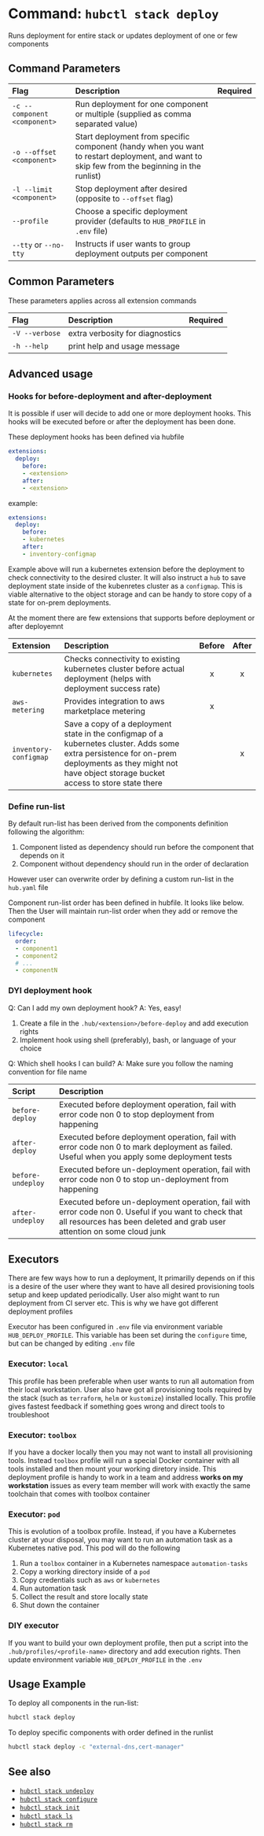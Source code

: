 # Command: `hubctl stack deploy`

Runs deployment for entire stack or updates deployment of one or few components

## Command Parameters

| Flag   | Description | Required
| :-------- | :-------- | :-: |
| `-c --component <component>` | Run deployment for one  component or multiple (supplied as comma separated value) | |
| `-o --offset <component>` | Start deployment from specific component (handy when you want to restart deployment, and want to skip few from the beginning in the runlist) | |
| `-l --limit <component>` | Stop deployment after desired (opposite to `--offset` flag) | |
| `--profile` | Choose a specific deployment provider (defaults to `HUB_PROFILE` in `.env` file) | |
| `--tty` or `--no-tty` | Instructs if user wants to group deployment outputs per component | |

## Common Parameters

These parameters applies across all extension commands

| Flag   | Description | Required
| :-------- | :-------- | :-: |
| `-V --verbose` | extra verbosity for diagnostics | |
| `-h --help` | print help and usage message | |

## Advanced usage

### Hooks for before-deployment and after-deployment

It is possible if user will decide to add one or more deployment hooks. This hooks will be executed before or after the deployment has been done.

These deployment hooks has been defined via hubfile

```yaml
extensions:
  deploy:
    before:
    - <extension>
    after:
    - <extension>
```

example:

```yaml
extensions:
  deploy:
    before:
    - kubernetes
    after:
    - inventory-configmap
```

Example above will run a kubernetes extension before the deployment to check connectivity to the desired cluster. It will also instruct a `hub` to save deployment state inside of the kubenretes cluster as a `configmap`. This is viable alternative to the object storage and can be handy to store copy of a state for on-prem deployments.

At the moment there are few extensions that supports before deployment or after deployemnt

| Extension  | Description | Before | After |
| :-------- | :-------- | :-: | :-: |
| `kubernetes` | Checks connectivity to existing kubernetes cluster before actual deployment (helps with deployment success rate) | x | x |
| `aws-metering` | Provides integration to aws marketplace metering | x | |
| `inventory-configmap` | Save a copy of a deployment state in the configmap of a kubernetes cluster. Adds some extra persistence for on-prem deployments as they might not have object storage bucket access to store state there | | x |

### Define run-list

By default run-list has been derived from the components definition following the algorithm:

1. Component listed as dependency should run before the component that depends on it
2. Component without dependency should run in the order of declaration

However user can overwrite order by defining a custom run-list in the `hub.yaml` file

Component run-list order has been defined in hubfile. It looks like below.  Then the User will maintain run-list order when they add or remove the component

```yaml
lifecycle:
  order:
  - component1
  - component2
  # ...
  - componentN
```

### DYI deployment hook

Q: Can I add my own deployment hook?
A: Yes, easy!

1. Create a file in the `.hub/<extension>/before-deploy` and add execution rights
2. Implement hook using shell (preferably), bash, or language of your choice

Q: Which shell hooks I can build?
A: Make sure you follow the naming convention for file name

| Script | Description |
| :-------- | :-------- |
| `before-deploy` | Executed before deployment operation, fail with error code non 0 to stop deployment from happening |
| `after-deploy` | Executed before deployment operation, fail with error code non 0 to mark deployment as failed. Useful when you apply some deployment tests |
| `before-undeploy` | Executed before un-deployment operation, fail with error code non 0 to stop un-deployment from happening |
| `after-undeploy` | Executed before un-deployment operation, fail with error code non 0. Useful if you want to check that all resources has been deleted and grab user attention on some cloud junk |

## Executors

There are few ways how to run a deployment, It primarilly depends on if this is a desire of the user where they want to have all desired provisioning tools setup and keep updated periodically. User also might  want to run deployment from CI server etc. This is why we have got different deployment profiles

Executor has been configured in `.env` file via environment variable `HUB_DEPLOY_PROFILE`. This variable has been set during the `configure` time, but can be changed by editing `.env` file

### Executor: `local`

This profile has been preferable when user wants to run all automation from their local workstation. User also have got all provisioning tools required by the stack (such as `terraform`, `helm` or `kustomize`) installed locally. This profile gives fastest feedback if something goes wrong and direct tools to troubleshoot

### Executor: `toolbox`

If you have a docker locally then you may not want to install all provisioning tools. Instead `toolbox` profile will run a special Docker container with all tools installed and then mount your working diretory inside. This deployment profile is handy to work in a team and  address __works on my workstation__ issues as every team member will work with exactly the same toolchain that comes with toolbox container

### Executor: `pod`

This is evolution of a toolbox profile. Instead, if you have a Kubernetes cluster at your disposal, you may want to run an automation task as a Kubernetes native pod. This pod will do the following

1. Run a `toolbox` container in a Kubernetes namespace `automation-tasks`
2. Copy a working directory inside of a `pod`
3. Copy credentials such as `aws` or `kubernetes`
4. Run automation task
5. Collect the result and store locally state
6. Shut down the container

### DIY executor

If you want to build your own deployment profile, then put a script into the `.hub/profiles/<profile-name>` directory and add execution rights. Then update environment variable `HUB_DEPLOY_PROFILE` in the `.env`

## Usage Example

To deploy all components in the run-list:

```bash
hubctl stack deploy
```

To deploy specific components with order defined in the runlist

```bash
hubctl stack deploy -c "external-dns,cert-manager"
```

## See also

* [`hubctl stack undeploy`](/hubctl/cli/hubctl-stack-undeploy)
* [`hubctl stack configure`](/hubctl/cli/hubctl-stack-configure)
* [`hubctl stack init`](/hubctl/cli/hubctl-stack-init)
* [`hubctl stack ls`](/hubctl/cli/hubctl-stack-ls)
* [`hubctl stack rm`](/hubctl/cli/hubctl-stack-rm)

